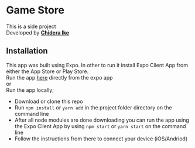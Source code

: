 # Game Store

This is a side project\
Developed by [**Chidera Ike**](https://chidera.dev)


## Installation
This app was built using Expo. In other to run it install Expo Client App from either the App Store or Play Store.\
Run the app [here](https://expo.io/@chideraike/projects/game-store) directly from the expo app\
or\
Run the app locally;
* Download or clone this repo
* Run `npm install` or `yarn add` in the project folder directory on the command line
* After all node modules are done downloading you can run the app using the Expo Client App by using `npm start` or `yarn start` on the command line
* Follow the instructions from there to connect your device (iOS/Andriod)